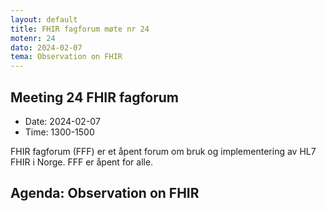 ```yaml
---
layout: default
title: FHIR fagforum møte nr 24
motenr: 24
dato: 2024-02-07
tema: Observation on FHIR
---
```


## Meeting 24 FHIR fagforum

* Date: 2024-02-07
* Time: 1300-1500

FHIR fagforum (FFF) er et åpent forum om bruk og implementering av HL7 FHIR i Norge. FFF er åpent for alle.

## Agenda: Observation on FHIR
